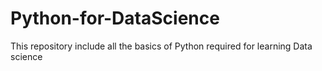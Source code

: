 # Python-for-DataScience
This repository include all the basics of Python required for learning Data science 
